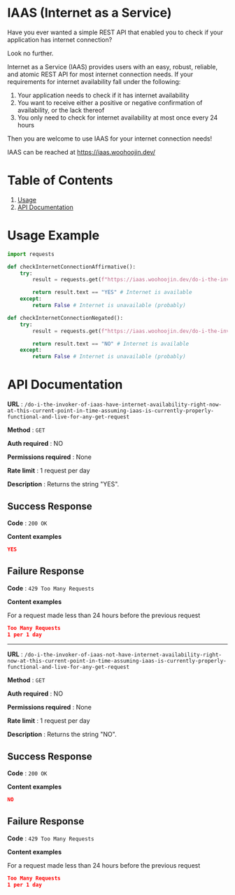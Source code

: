 # IAAS (Internet as a Service)

Have you ever wanted a simple REST API that enabled you to check if your application has internet connection?

Look no further.

Internet as a Service (IAAS) provides users with an easy, robust, reliable, and atomic REST API for most internet connection needs. If your requirements for internet availability fall under the following:

1. Your application needs to check if it has internet availability
2. You want to receive either a positive or negative confirmation of availability, or the lack thereof
3. You only need to check for internet availability at most once every 24 hours 

Then you are welcome to use IAAS for your internet connection needs!

IAAS can be reached at https://iaas.woohoojin.dev/

# Table of Contents

1. [Usage](#usage-example)
2. [API Documentation](#api-documentation)

# Usage Example

```python
import requests

def checkInternetConnectionAffirmative():
    try:
        result = requests.get(f"https://iaas.woohoojin.dev/do-i-the-invoker-of-iaas-have-internet-availability-right-now-at-this-current-point-in-time-assuming-iaas-is-currently-properly-functional-and-live-for-any-get-request")

        return result.text == "YES" # Internet is available
    except:
        return False # Internet is unavailable (probably)

def checkInternetConnectionNegated():
    try:
        result = requests.get(f"https://iaas.woohoojin.dev/do-i-the-invoker-of-iaas-not-have-internet-availability-right-now-at-this-current-point-in-time-assuming-iaas-is-currently-properly-functional-and-live-for-any-get-request")

        return result.text == "NO" # Internet is available
    except:
        return False # Internet is unavailable (probably)
```

# API Documentation

**URL** : `/do-i-the-invoker-of-iaas-have-internet-availability-right-now-at-this-current-point-in-time-assuming-iaas-is-currently-properly-functional-and-live-for-any-get-request`

**Method** : `GET`

**Auth required** : NO

**Permissions required** : None

**Rate limit** : 1 request per day

**Description** : Returns the string "YES".

## Success Response

**Code** : `200 OK`

**Content examples**

```json
YES
```

## Failure Response

**Code** : `429 Too Many Requests`

**Content examples**

For a request made less than 24 hours before the previous request

```json
Too Many Requests
1 per 1 day
```

* * * * * 

**URL** : `/do-i-the-invoker-of-iaas-not-have-internet-availability-right-now-at-this-current-point-in-time-assuming-iaas-is-currently-properly-functional-and-live-for-any-get-request`

**Method** : `GET`

**Auth required** : NO

**Permissions required** : None

**Rate limit** : 1 request per day

**Description** : Returns the string "NO".

## Success Response

**Code** : `200 OK`

**Content examples**

```json
NO
```

## Failure Response

**Code** : `429 Too Many Requests`

**Content examples**

For a request made less than 24 hours before the previous request

```json
Too Many Requests
1 per 1 day
```